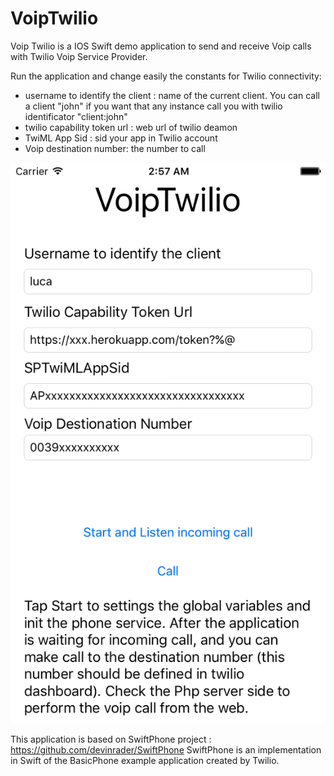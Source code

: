 # VoipTwilio
Voip Twilio is a IOS Swift demo application to send and receive Voip calls with Twilio Voip Service Provider.

Run the application and change easily the constants for Twilio connectivity:
- username to identify the client : name of the current client. You can call a client "john" if you want that any instance call you with twilio identificator "client:john"
- twilio capability token url : web url of twilio deamon
- TwiML App Sid : sid your app in Twilio account
- Voip destination number: the number to call

![Screen](screen.png?raw=true "Screen")


This application is based on SwiftPhone project : https://github.com/devinrader/SwiftPhone
SwiftPhone is an implementation in Swift of the BasicPhone example application created by Twilio.

